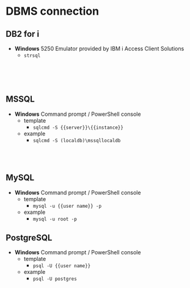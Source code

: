 # DBMS connection

## DB2 for i

* **Windows** 5250 Emulator provided by IBM i Access Client Solutions
    * `strsql`
<br>
<br>
<br>

## MSSQL

* **Windows** Command prompt / PowerShell console
    * template
        * `sqlcmd -S {{server}}\{{instance}}`
    * example
        * `sqlcmd -S (localdb)\mssqllocaldb`
<br />
<br />

## MySQL

* **Windows** Command prompt / PowerShell console
    * template
        * `mysql -u {{user name}} -p`
    * example
        * `mysql -u root -p`



## PostgreSQL

* **Windows** Command prompt / PowerShell console
    * template
        * `psql -U {{user name}}`
    * example
        * `psql -U postgres`
